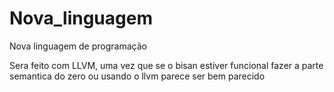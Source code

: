 # Nova_linguagem
Nova linguagem de programação

Sera feito com LLVM, uma vez que se o bisan estiver funcional fazer a parte semantica do zero ou usando o llvm parece ser bem parecido
